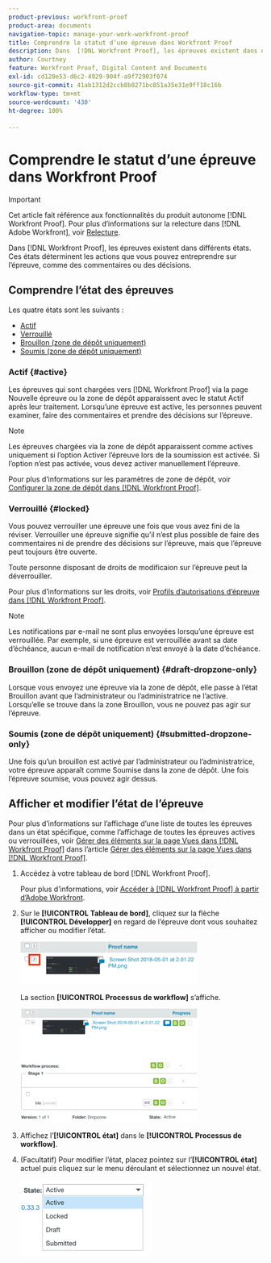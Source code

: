```yaml
---
product-previous: workfront-proof
product-area: documents
navigation-topic: manage-your-work-workfront-proof
title: Comprendre le statut d’une épreuve dans Workfront Proof
description: Dans  [!DNL Workfront Proof], les épreuves existent dans différents états. Ces états déterminent les actions que vous pouvez entreprendre sur l’épreuve, comme des commentaires ou des décisions.
author: Courtney
feature: Workfront Proof, Digital Content and Documents
exl-id: cd120e53-d6c2-4929-904f-a9f72903f074
source-git-commit: 41ab1312d2ccb8b8271bc851a35e31e9ff18c16b
workflow-type: tm+mt
source-wordcount: '430'
ht-degree: 100%

---
```


# Comprendre le statut d’une épreuve dans Workfront Proof

>[!IMPORTANT]
>
>Cet article fait référence aux fonctionnalités du produit autonome [!DNL Workfront Proof]. Pour plus d’informations sur la relecture dans [!DNL Adobe Workfront], voir [Relecture](../../../review-and-approve-work/proofing/proofing.md).

Dans [!DNL Workfront Proof], les épreuves existent dans différents états. Ces états déterminent les actions que vous pouvez entreprendre sur l’épreuve, comme des commentaires ou des décisions.

## Comprendre l’état des épreuves

Les quatre états sont les suivants :

* [Actif](#active)
* [Verrouillé](#locked)
* [Brouillon (zone de dépôt uniquement)](#draft-dropzone-only)
* [Soumis (zone de dépôt uniquement)](#submitted-dropzone-only)

### Actif {#active}

Les épreuves qui sont chargées vers [!DNL Workfront Proof] via la page Nouvelle épreuve ou la zone de dépôt apparaissent avec le statut Actif après leur traitement. Lorsqu’une épreuve est active, les personnes peuvent examiner, faire des commentaires et prendre des décisions sur l’épreuve.

>[!NOTE]
>
>Les épreuves chargées via la zone de dépôt apparaissent comme actives uniquement si l’option Activer l’épreuve lors de la soumission est activée. Si l’option n’est pas activée, vous devez activer manuellement l’épreuve.

Pour plus d’informations sur les paramètres de zone de dépôt, voir [Configurer la zone de dépôt dans  [!DNL Workfront Proof]](../../../workfront-proof/wp-acct-admin/account-settings/configure-dropzone-in-wp.md).

### Verrouillé {#locked}

Vous pouvez verrouiller une épreuve une fois que vous avez fini de la réviser. Verrouiller une épreuve signifie qu’il n’est plus possible de faire des commentaires ni de prendre des décisions sur l’épreuve, mais que l’épreuve peut toujours être ouverte.

Toute personne disposant de droits de modificaion sur l’épreuve peut la déverrouiller.

Pour plus d’informations sur les droits, voir [Profils d’autorisations d’épreuve dans  [!DNL Workfront Proof]](../../../workfront-proof/wp-acct-admin/account-settings/proof-perm-profiles-in-wp.md).

>[!NOTE]
>
>Les notifications par e-mail ne sont plus envoyées lorsqu’une épreuve est verrouillée. Par exemple, si une épreuve est verrouillée avant sa date d’échéance, aucun e-mail de notification n’est envoyé à la date d’échéance.

### Brouillon (zone de dépôt uniquement) {#draft-dropzone-only}

Lorsque vous envoyez une épreuve via la zone de dépôt, elle passe à l’état Brouillon avant que l’administrateur ou l’administratrice ne l’active. Lorsqu’elle se trouve dans la zone Brouillon, vous ne pouvez pas agir sur l’épreuve.

### Soumis (zone de dépôt uniquement) {#submitted-dropzone-only}

Une fois qu’un brouillon est activé par l’administrateur ou l’administratrice, votre épreuve apparaît comme Soumise dans la zone de dépôt. Une fois l’épreuve soumise, vous pouvez agir dessus.

## Afficher et modifier l’état de l’épreuve

Pour plus d’informations sur l’affichage d’une liste de toutes les épreuves dans un état spécifique, comme l’affichage de toutes les épreuves actives ou verrouillées, voir [Gérer des éléments sur la page Vues dans  [!DNL Workfront Proof]](../../../workfront-proof/wp-work-proofsfiles/manage-your-work/manage-items-on-views-page.md) dans l’article [Gérer des éléments sur la page Vues dans  [!DNL Workfront Proof]](../../../workfront-proof/wp-work-proofsfiles/manage-your-work/manage-items-on-views-page.md).

1. Accédez à votre tableau de bord [!DNL Workfront Proof].

   Pour plus d’informations, voir [Accéder à  [!DNL Workfront Proof]  à partir d’Adobe Workfront](../../../review-and-approve-work/proofing/managing-proofs-within-workfront/access-wf-proof-in-workfront.md).

1. Sur le **[!UICONTROL Tableau de bord]**, cliquez sur la flèche **[!UICONTROL Développer]** en regard de l’épreuve dont vous souhaitez afficher ou modifier l’état.

   ![](assets/screen-shot-2018-05-02-at-11.31.29-am-350x85.png)

   La section **[!UICONTROL Processus de workflow]** s’affiche.

   ![](assets/screen-shot-2018-05-02-at-11.33.20-am-350x226.png)

1. Affichez l’**[!UICONTROL état]** dans le **[!UICONTROL Processus de workflow]**.

1. (Facultatif) Pour modifier l’état, placez pointez sur l’**[!UICONTROL état]** actuel puis cliquez sur le menu déroulant et sélectionnez un nouvel état.

   ![](assets/screen-shot-2018-05-02-at-11.35.30-am.png)
